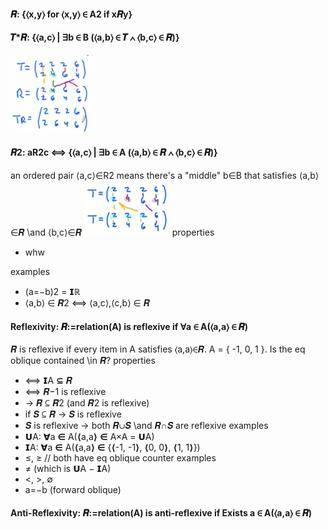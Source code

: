 #### 𝑹: {⟨x,y⟩ for ⟨x,y⟩ ∈ A2 if x𝑹y}

#### 𝑻*𝑹: {⟨a,c⟩ | ∃b ∈ B (⟨a,b⟩ ∈ 𝑻 ∧ ⟨b,c⟩ ∈ 𝑹)} 
![](./relations2.gif)

#### 𝑹2: aR2c ⟺ {⟨a,c⟩ | ∃b ∈ A (⟨a,b⟩ ∈ 𝑹 ∧ ⟨b,c⟩ ∈ 𝑹)}
an ordered pair ⟨a,c⟩∈R2 means there's a "middle" b∈B that satisfies ⟨a,b⟩∈𝑹 \and ⟨b,c⟩∈𝑹
![](./relations1.gif)
properties
- whw

examples
- (a=−b)2 = 𝗜ℝ
- ⟨a,b⟩ ∈ 𝑹2 ⟺ ⟨a,c⟩,⟨c,b⟩ ∈ 𝑹

#### Reflexivity: 𝑹:=relation(A) is reflexive if ∀a ∈ A(⟨a,a⟩ ∈ 𝑹)
𝑹 is reflexive if every item in A satisfies ⟨a,a⟩∈𝑹.
A = { -1, 0, 1 }. Is the eq oblique contained \in 𝑹?
properties
- ⟺ 𝗜A ⊆ 𝑹
- ⟺ 𝑹−1 is reflexive
- → 𝑹 ⊆ 𝑹2 (and 𝑹2 is reflexive)
- if 𝑺 ⊆ 𝑹 → 𝑺 is reflexive
- 𝑺 is reflexive → both 𝑹∪𝑺 \and 𝑹∩𝑺 are reflexive
examples
- 𝗨A: ∀a ∈ A(⟨a,a⟩ ∈ A×A = 𝗨A)
- 𝗜A: ∀a ∈ A(⟨a,a⟩ ∈ {⟨-1, -1⟩, ⟨0, 0⟩, ⟨1, 1⟩})
- ≤, ≥ // both have eq oblique
counter examples
- ≠ (which is 𝗨A − 𝗜A)
- <, >, ∅
- a=−b (forward oblique)

#### Anti-Reflexivity: 𝑹:=relation(A) is anti-reflexive if Exists a ∈ A(⟨a,a⟩ ∈ 𝑹)
